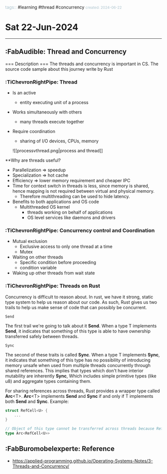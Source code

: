 <font color="#ADC4CE">tags::</font> #learning #thread #concurrency
<font color="#ADC4CE"><small>created:  2024-06-22</small></font>

# Sat 22-Jun-2024

--- 
## :FabAudible: Thread and Concurrency

=== Description ===
The threads and concurrency is important in CS.
The source code sample about this journey write by Rust

### :TiChevronRightPipe: Thread
- Is an active
	- entity executing unit of a process
- Works simultaneously with others
	- many threads execute together
- Require coordination
	- sharing of I/O devices, CPUs, memory

	![[processvthread.png|process and thread]]


**Why are threads useful?
- Parallelization => speedup
- Specialization => hot cache
- Efficiency => lower memory requirement and cheaper IPC
- Time for context switch in threads is less, since memory is shared, hence mapping is not required between virtual and physical memory.
	- Therefore multithreading can be used to hide latency.
- Benefits to both applications and OS code
	- Multithreaded OS kernel
		- threads working on behalf of applications
		- OS level services like daemons and drivers

### :TiChevronRightPipe: Concurrency control and Coordination
- Mutual exclusion
	- Exclusive access to only one thread at a time
	- Mutex
- Waiting on other threads
	- Specific condition before proceeding
	- condition variable
- Waking up other threads from wait state

### :TiChevronRightPipe: Threads on Rust

Concurrency is difficult to reason about. In rust, we have it strong, static type system to help us reason about our code. As such, Rust gives us two trails to help us make sense of code that can possibly be concurrent.

```
Send
```

The first trail we're going to talk about it __Send__. When a type T implements __Send__, it indicates that something of this type is able to have ownership transferred safely between threads.

```
Sync
```
The second of these traits is called __Sync__. When a type T implements __Sync__, it indicates that something of this type has no possibility of introducing memory unsafe when used from multiple threads concurrently through shared references. This implies that types which don't have interior mutability are inherently __Sync__, Which includes simple primitive types (like u8) and aggregate types containing them.

For sharing references across threads, Rust provides a wrapper type called 
__Arc__\<T\>. __Arc__\<T\> implements __Send__ and __Sync__ if and only if T implements both __Send__ and __Sync__. 
Example:
``` rust
struct RefCell<U> {
	...
}

// Object of this type cannot be transferred across threads because RefCell does // not implement Sync, consequenyly Arc<RefCell<U>> would not implement Send. 
type Arc<RefCell<U>>


```












## :FabBuromobelexperte: Reference

- https://applied-programming.github.io/Operating-Systems-Notes/3-Threads-and-Concurrency/
